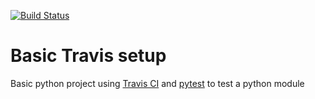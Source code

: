 [![Build Status](https://travis-ci.org/self-validating-howtos/travis-ci-python-basic.svg)](https://travis-ci.org/self-validating-howtos/travis-ci-python-basic)

# Basic Travis setup

Basic python project using [Travis CI](https://travis-ci.org) and [pytest](http://pytest.org) to test a python module
